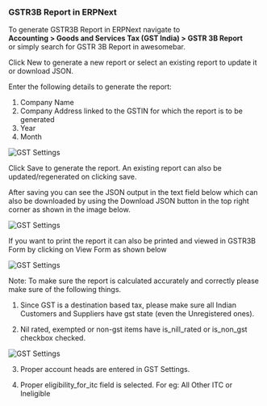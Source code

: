 ###  GSTR3B Report in ERPNext

To generate GSTR3B Report in ERPNext navigate to <br>
**Accounting > Goods and Services Tax (GST India) > GSTR 3B Report** <br>
or simply search for GSTR 3B Report in awesomebar.

Click New to generate a new report or select an existing report to update it or download JSON.

Enter the following details to generate the report:
1. Company Name
2. Company Address linked to the GSTIN for which the report is to be generated
3. Year
4. Month

<img class="screenshot" alt="GST Settings" src="{{docs_base_url}}/assets/img/regional/india/gstr-3b-input.png">

Click Save to generate the report. An existing report can also be updated/regenerated on clicking
save.

After saving you can see the JSON output in the text field below which can also be downloaded by
using the Download JSON button in the top right corner as shown in the image below.

<img class="screenshot" alt="GST Settings" src="{{docs_base_url}}/assets/img/regional/india/gstr-3b-report.png">

If you want to print the report it can also be printed and viewed in GSTR3B Form by clicking on View Form as shown below

<img class="screenshot" alt="GST Settings" src="{{docs_base_url}}/assets/img/regional/india/gstr-3b-download.png">

Note: To make sure the report is calculated accurately and correctly please make sure of the following things.

1. Since GST is a destination based tax, please make sure all Indian Customers and Suppliers have gst state (even the Unregistered ones).

2. Nil rated, exempted or non-gst items have is_nill_rated or is_non_gst checkbox checked.

<img class="screenshot" alt="GST Settings" src="{{docs_base_url}}/assets/img/regional/india/gst-item.png">

3. Proper account heads are entered in GST Settings.

4. Proper eligibility_for_itc field is selected. For eg: All Other ITC or Ineligible
